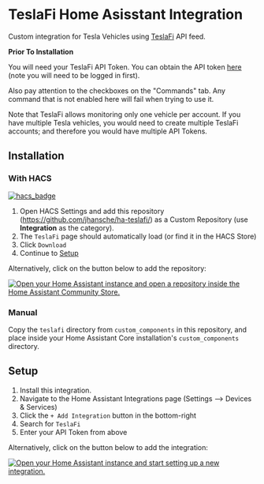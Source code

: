 # TeslaFi Home Asisstant Integration

Custom integration for Tesla Vehicles using [TeslaFi](https://teslafi.com/) API feed.

**Prior To Installation**

You will need your TeslaFi API Token. You can obtain the API token [here](https://teslafi.com/api.php)
(note you will need to be logged in first).

Also pay attention to the checkboxes on the "Commands" tab. Any command that is not enabled here
will fail when trying to use it.

Note that TeslaFi allows monitoring only one vehicle per account. If you have multiple Tesla
vehicles, you would need to create multiple TeslaFi accounts; and therefore you would have multiple
API Tokens.

## Installation

### With HACS

[![hacs_badge](https://img.shields.io/badge/HACS-Custom-41BDF5.svg)](https://github.com/hacs/integration)

1. Open HACS Settings and add this repository (https://github.com/jhansche/ha-teslafi/)
   as a Custom Repository (use **Integration** as the category).
2. The `TeslaFi` page should automatically load (or find it in the HACS Store)
3. Click `Download`
4. Continue to [Setup](README.md#Setup)

Alternatively, click on the button below to add the repository:

[![Open your Home Assistant instance and open a repository inside the Home Assistant Community Store.](https://my.home-assistant.io/badges/hacs_repository.svg)](https://my.home-assistant.io/redirect/hacs_repository/?category=Integration&repository=ha-teslafi&owner=jhansche)

### Manual

Copy the `teslafi` directory from `custom_components` in this repository,
and place inside your Home Assistant Core installation's `custom_components` directory.

## Setup

1. Install this integration.
2. Navigate to the Home Assistant Integrations page (Settings --> Devices & Services)
3. Click the `+ Add Integration` button in the bottom-right
4. Search for `TeslaFi`
5. Enter your API Token from above

Alternatively, click on the button below to add the integration:

[![Open your Home Assistant instance and start setting up a new integration.](https://my.home-assistant.io/badges/config_flow_start.svg)](https://my.home-assistant.io/redirect/config_flow_start/?domain=teslafi)
